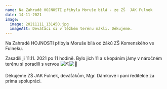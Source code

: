 ```yaml
---
name: Na Zahradě HOJNOSTI přibyla Moruše bílá - ze ZŠ  JAK Fulnek
date: 14-11-2021
image:
  image: 20211111_131450.jpg
  imageAlt: Deváťáci si v těžkém terénu mákli. Děkujeme.
---
```

Na Zahradě HOJNOSTI přibyla Moruše bílá od žáků ZŠ Komenského ve Fulneku.

Zasadili ji 11.11. 2021 po 11 hodině. Bylo jich 11 a s kopáním jámy v náročném terénu si poradili s vervou ![⛏](https://static.xx.fbcdn.net/images/emoji.php/v9/td7/1.5/16/26cf.png)![🌳](https://static.xx.fbcdn.net/images/emoji.php/v9/tc4/1.5/16/1f333.png)

Děkujeme ZŠ JAK Fulnek[](https://www.facebook.com/Z%C5%A0-JAKomensk%C3%A9ho-Fulnek-103241558404114/?__cft__[0]=AZXHiUZV2NCFbqRBREjMPpIOYnKRwx4BoiJKJR2TDPAX5k02Dt4Ucv93xn3t1m2IQXAvyvVNG_7pzXPy3Xn2HzIFXvX5d84YNz6SyMEpa2E5J5m8-DtVoiiq2Wu9kb-d5rtfRkF8fu20zeM-pFGVPojTlcMhK6MYWbiq1o7ThjQ_TA0rTkxyyvBprWn8tB9uV1Y&__tn__=kK-R), deváťákům, Mgr. Dámkové i paní ředitelce za prima spolupráci.
